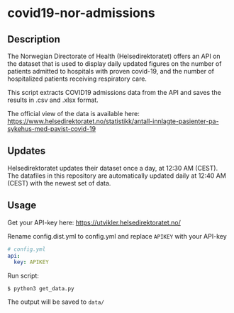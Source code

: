 # covid19-nor-admissions

## Description
The Norwegian Directorate of Health (Helsedirektoratet) offers an API on the dataset that is used to display daily updated figures on the number of patients admitted to hospitals with proven covid-19, and the number of hospitalized patients receiving respiratory care.

This script extracts COVID19 admissions data from the API and saves the results in .csv and .xlsx format.

The official view of the data is available here: https://www.helsedirektoratet.no/statistikk/antall-innlagte-pasienter-pa-sykehus-med-pavist-covid-19

## Updates

Helsedirektoratet updates their dataset once a day, at 12:30 AM (CEST).  
The datafiles in this repository are automatically updated daily at 12:40 AM (CEST) with the newest set of data.

## Usage
Get your API-key here: https://utvikler.helsedirektoratet.no/

Rename config.dist.yml to config.yml and replace `APIKEY` with your API-key
```yaml
# config.yml
api:
  key: APIKEY
```

Run script:
```
$ python3 get_data.py
```

The output will be saved to `data/`